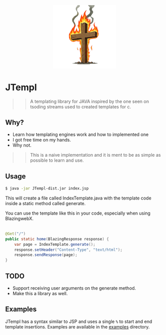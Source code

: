 <div align="center">
    <img src="./assets/jtempl.png" width="40%" />
</div>


# JTempl 
>> A templating library for JAVA inspired by the one seen on tsoding streams 
>> used to created templates for c.

## Why?
- Learn how templating engines work and how to implemented one 
- I got free time on my hands. 
- Why not. 
>> This is a naive implementation and it is ment to be as simple as possible to learn and use.

## Usage
```sh
$ java -jar JTempl-dist.jar index.jsp
```
This will create a file called IndexTemplate.java with the template code inside a static method called generate. 

You can use the template like this in your code, especially when using BlazingwebX. 

```java

@Get("/")
public static home(BlazingResponse response) {
    var page = IndexTemplate.generate();
    response.setHeader("Content-Type", "text/html");
    response.sendResponse(page);
}
```

## TODO
- Support receiving user arguments on the generate method. 
- Make this a library as well. 

## Examples
JTempl has a syntax similar to JSP and uses a single `%` to start and end template insertions. Examples are available in the <a href="./examples">examples</a> directory. 



